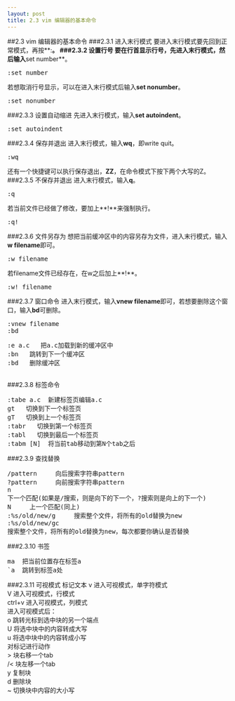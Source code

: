 ```yaml
---
layout: post
title: 2.3 vim 编辑器的基本命令
---
```

##2.3 vim 编辑器的基本命令
###2.3.1 进入末行模式
要进入末行模式要先回到正常模式，再按**:**。
###2.3.2 设置行号
要在行首显示行号，先进入末行模式，然后输入**set number**。<br>
<pre class='terminal bootcamp'>
<span class='codeline'>:set number</span>
</pre>
若想取消行号显示，可以在进入末行模式后输入**set nonumber**。<br>
<pre class='terminal bootcamp'>
<span class='codeline'>:set nonumber</span>
</pre>
###2.3.3 设置自动缩进
先进入末行模式，输入**set autoindent**。
<pre class='terminal bootcamp'>
<span class='codeline'>:set autoindent</span>
</pre>
###2.3.4 保存并退出
进入末行模式，输入**wq**，即write quit。
<pre class='terminal bootcamp'>
<span class='codeline'>:wq</span>
</pre>
还有一个快捷键可以执行保存退出，**ZZ**，在命令模式下按下两个大写的Z。
###2.3.5 不保存并退出
进入末行模式，输入**q**。
<pre class='terminal bootcamp'>
<span class='codeline'>:q</span>
</pre>
若当前文件已经做了修改，要加上**!**来强制执行。
<pre class='terminal bootcamp'>
<span class='codeline'>:q!</span>
</pre>
###2.3.6 文件另存为
想把当前缓冲区中的内容另存为文件，进入末行模式，输入**w filename**即可。
<pre class='terminal bootcamp'>
<span class='codeline'>:w filename</span>
</pre>
若filename文件已经存在，在w之后加上**!**。
<pre class='terminal bootcamp'>
<span class='codeline'>:w! filename</span>
</pre>
###2.3.7 窗口命令
进入末行模式，输入**vnew
filename**即可，若想要删除这个窗口，输入**bd**可删除。
<pre class='terminal bootcamp'>
<span class='codeline'>:vnew filename</span>
<span class='codeline'>:bd</span>
</pre>
<pre class='terminal bootcamp'>
<span class='codeline'>:e a.c   把a.c加载到新的缓冲区中</span>
<span class='codeline'>:bn   跳转到下一个缓冲区</span>
<span class='codeline'>:bd   删除缓冲区</span>
<span class='bash-output'></span>
</pre>
###2.3.8 标签命令
<pre class='terminal bootcamp'>
<span class='codeline'>:tabe a.c  新建标签页编辑a.c</span>
<span class='codeline'>gt   切换到下一个标签页</span>
<span class='codeline'>gT   切换到上一个标签页</span>
<span class='codeline'>:tabr   切换到第一个标签页</span>
<span class='codeline'>:tabl   切换到最后一个标签页</span>
<span class='codeline'>:tabm [N]  将当前tab移动到第N个tab之后</span>
</pre>
###2.3.9 查找替换
<pre class='terminal bootcamp'>
<span class='codeline'>/pattern     向后搜索字符串pattern</span>
<span class='codeline'>?pattern     向前搜索字符串pattern</span>
<span class='codeline'>n
下一个匹配(如果是/搜索，则是向下的下一个，?搜索则是向上的下一个)</span>
<span class='codeline'>N     上一个匹配(同上)</span>
<span class='codeline'>:%s/old/new/g     搜索整个文件，将所有的old替换为new</span>
<span class='codeline'>:%s/old/new/gc
搜索整个文件，将所有的old替换为new，每次都要你确认是否替换</span>
</pre>
###2.3.10 书签
<pre class='terminal bootcamp'>
<span class='codeline'>ma  把当前位置存在标签a</span>
<span class='codeline'>`a  跳转到标签a处</span>
</pre>
###2.3.11 可视模式
标记文本
v    进入可视模式，单字符模式 <br>
V    进入可视模式，行模式<br>
ctrl+v  进入可视模式，列模式<br>
进入可视模式后：<br>
o    跳转光标到选中块的另一个端点<br>
U    将选中块中的内容转成大写<br>
u    将选中块中的内容转成小写<br>
对标记进行动作<br>
\>  块右移一个tab<br>
/<  块左移一个tab<br>
y   复制块<br>
d   删除块<br>
~   切换块中内容的大小写<br>
